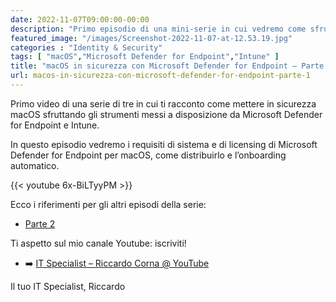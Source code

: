 ```yaml
---
date: 2022-11-07T09:00:00-00:00
description: "Primo episodio di una mini-serie in cui vedremo come sfruttare gli strumenti di Defender for Endpoint per mettere in sicurezza macOS."
featured_image: "/images/Screenshot-2022-11-07-at-12.53.19.jpg"
categories : "Identity & Security"
tags: [ "macOS","Microsoft Defender for Endpoint","Intune" ]
title: "macOS in sicurezza con Microsoft Defender for Endpoint – Parte 1"
url: macos-in-sicurezza-con-microsoft-defender-for-endpoint-parte-1
---
```

Primo video di una serie di tre in cui ti racconto come mettere in sicurezza macOS sfruttando gli strumenti messi a disposizione da Microsoft Defender for Endpoint e Intune.

In questo episodio vedremo i requisiti di sistema e di licensing di Microsoft Defender for Endpoint per macOS, come distribuirlo e l’onboarding automatico.

{{< youtube 6x-BiLTyyPM >}}

Ecco i riferimenti per gli altri episodi della serie:
- [Parte 2](/macos-in-sicurezza-con-microsoft-defender-for-endpoint-parte-2)

Ti aspetto sul mio canale Youtube: iscriviti!

- ➡️ [IT Specialist – Riccardo Corna @ YouTube](https://youtube.com/@ITSpecialistCloud)

Il tuo IT Specialist, Riccardo